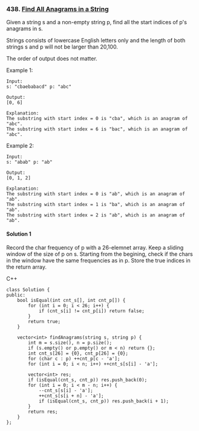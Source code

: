 ### 438\. [Find All Anagrams in a String](https://leetcode.com/problems/find-all-anagrams-in-a-string/)

Given a string s and a non-empty string p, find all the start indices of p's anagrams in s.

Strings consists of lowercase English letters only and the length of both strings s and p will not be larger than 20,100.

The order of output does not matter.

Example 1:
```
Input:
s: "cbaebabacd" p: "abc"

Output:
[0, 6]

Explanation:
The substring with start index = 0 is "cba", which is an anagram of "abc".
The substring with start index = 6 is "bac", which is an anagram of "abc".
```

Example 2:
```
Input:
s: "abab" p: "ab"

Output:
[0, 1, 2]

Explanation:
The substring with start index = 0 is "ab", which is an anagram of "ab".
The substring with start index = 1 is "ba", which is an anagram of "ab".
The substring with start index = 2 is "ab", which is an anagram of "ab".
```

#### Solution 1

Record the char frequency of p with a 26-elemnet array. Keep a sliding window 
of the size of p on s. Starting from the begining, check if the chars in the window
have the same frequencies as in p. Store the true indices in the return array.

C++

```
class Solution {
public:
    bool isEqual(int cnt_s[], int cnt_p[]) {
        for (int i = 0; i < 26; i++) {
            if (cnt_s[i] != cnt_p[i]) return false;
        }
        return true;
    }

    vector<int> findAnagrams(string s, string p) {
        int m = s.size(), n = p.size();
        if (s.empty() or p.empty() or m < n) return {};
        int cnt_s[26] = {0}, cnt_p[26] = {0};
        for (char c : p) ++cnt_p[c - 'a'];
        for (int i = 0; i < n; i++) ++cnt_s[s[i] - 'a'];

        vector<int> res;
        if (isEqual(cnt_s, cnt_p)) res.push_back(0);
        for (int i = 0; i < m - n; i++) {
            --cnt_s[s[i] - 'a'];
            ++cnt_s[s[i + n] - 'a'];
            if (isEqual(cnt_s, cnt_p)) res.push_back(i + 1);
        }
        return res;
    }
};
```

